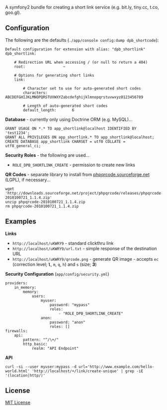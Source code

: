 A symfony2 bundle for creating a short link service (e.g. bit.ly, tiny.cc, t.co, goo.gl).


Configuration
-------------

The following are the defaults (`./app/console config:dump dpb_shortcode`):

    Default configuration for extension with alias: "dpb_shortlink"
    dpb_shortlink:
    
        # Redirection URL when accessing / (or null to return a 404)
        root:                 ~
    
        # Options for generating short links
        link:
    
            # Character set to use for auto-generated short codes
            characters:           ABCDEFGHIJKLMNOPQRSTUVWXYZabcdefghijklmnopqrstuvwxyz0123456789
    
            # Length of auto-generated short codes
            default_length:       6


**Database** - currently only using Doctrine ORM (e.g. MySQL)...

    GRANT USAGE ON *.* TO app_shortlink@localhost IDENTIFIED BY 'test1234';
    GRANT ALL PRIVILEGES ON app_shortlink.* TO app_shortlink@localhost;
    CREATE DATABASE app_shortlink CHARSET = utf8 COLLATE = utf8_general_ci;


**Security Roles** - the following are used...

 * `ROLE_DPB_SHORTLINK_CREATE` - permission to create new links

**QR Codes** - separate library to install from [phpqrcode.sourceforge.net](http://phpqrcode.sourceforge.net/) (LGPL),
if necessary...

    wget 'http://downloads.sourceforge.net/project/phpqrcode/releases/phpqrcode-2010100721_1.1.4.zip'
    unzip phpqrcode-2010100721_1.1.4.zip
    rm phpqrcode-2010100721_1.1.4.zip


Examples
--------

**Links**

 * `http://localhost/uKWRY9` - standard clickthru link
 * `http://localhost/uKWRY9/url.txt` - simple response of the destination URL
 * `http://localhost/uKWRY9/qrcode.png` - generate QR image - accepts `ec` (correction level; **`l`**, `m`, `q`, `h`) and `s` (size; **3**)

**Security Configuration** (`app/config/security.yml`)

    providers:
        in_memory:
            memory:
                users:
                    myuser:
                        password: "mypass"
                        roles:
                            - "ROLE_DPB_SHORTLINK_CREATE"
                    anon:
                        password: "anon"
                        roles: []
    firewalls:
        api:
            pattern: "^/\+/"
            http_basic:
                realm: "API Endpoint"


**API**

    curl -si --user myuser:mypass -d url='http://www.example.com/hello-world.html' 'http://localhost/+/link/create-unique' | grep -iE '(location|http/)'


License
-------

[MIT License](./LICENSE)

